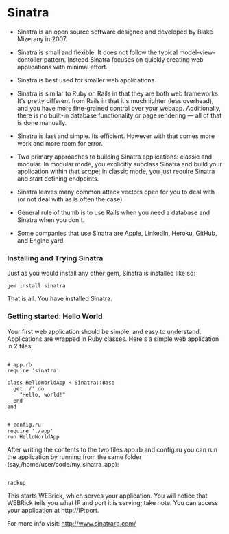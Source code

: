 # Sinatra

-	Sinatra is an open source software designed and developed by Blake Mizerany in 2007.

-	Sinatra is small and flexible. It does not follow the typical model-view-contoller pattern. Instead Sinatra focuses on quickly creating web applications with minimal effort.

- Sinatra is best used for smaller web applications.


-	Sinatra is similar to Ruby on Rails in that they are both web frameworks. It's pretty different from Rails in that it's much lighter (less overhead), and you have more fine-grained control over your webapp. Additionally, there is no built-in database functionality or page rendering — all of that is done manually.

-	Sinatra is fast and simple. Its efficient. However with that comes more work and more room for error.

- Two primary approaches to building Sinatra applications: classic and modular. In modular mode, you explicitly subclass Sinatra and build your application within that scope; in classic mode, you just require Sinatra and start defining endpoints.

- Sinatra leaves many common attack vectors open for you to deal with (or not deal with as is often the case).

- General rule of thumb is to use Rails when you need a database and Sinatra when you don't.

-	Some companies that use Sinatra are Apple, LinkedIn, Heroku, GitHub, and Engine yard.



### Installing and Trying Sinatra

Just as you would install any other gem, Sinatra is installed like so:

```
gem install sinatra

```

That is all. You have installed Sinatra.

### Getting started: Hello World

Your first web application should be simple, and easy to understand. Applications are wrapped in Ruby classes. Here's a simple web application in 2 files:

```

# app.rb
require 'sinatra'

class HelloWorldApp < Sinatra::Base
  get '/' do
    "Hello, world!"
  end
end

```

```

# config.ru
require './app'
run HelloWorldApp

```

After writing the contents to the two files app.rb and config.ru you can run the application by running from the same folder (say,/home/user/code/my_sinatra_app):

```

rackup

```

This starts WEBrick, which serves your application. You will notice that WEBRick tells you what IP and port it is serving; take note. You can access your application at http://IP:port.



For more info visit:
http://www.sinatrarb.com/
